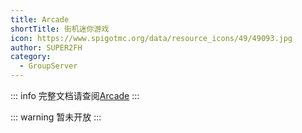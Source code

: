 ```yaml
---
title: Arcade
shortTitle: 街机迷你游戏
icon: https://www.spigotmc.org/data/resource_icons/49/49093.jpg
author: SUPER2FH
category:
  - GroupServer
---
```


::: info 完整文档请查阅[Arcade](https://www.spigotmc.org/resources/arcade-minigames-the-rework-is-here.49093/)
:::

::: warning 暂未开放
:::



